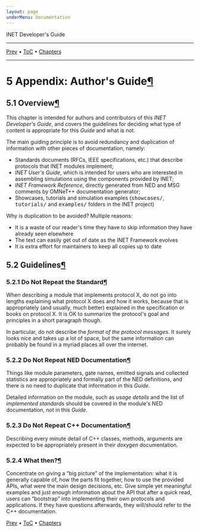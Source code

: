 ```yaml
---
layout: page
underMenu: Documentation
---
```




<div>INET Developer's Guide<hr width='100%'></div>
<div class='oppnavbar'><a href="chap4.html">Prev</a> &#8226; <a href="toc.html#toc_5">ToC</a> &#8226; <a href="index.html">Chapters</a></div><hr class='pgbr'><h1><a name="cha:authors-guide"></a>5 Appendix: Author's Guide<a class="headerlink" href="#cha:authors-guide" title="Permalink to this headline">&para;</a></h1>

<p>
<h2><a name="sec:authorsguide:overview"></a>5.1 Overview<a class="headerlink" href="#sec:authorsguide:overview" title="Permalink to this headline">&para;</a></h2>

<p>This chapter is intended for authors and contributors of this 
<i>INET Developer's Guide</i>, and covers the guidelines for deciding
what type of content is appropriate for this <i>Guide</i> and 
what is not.

<p>The main guiding principle is to avoid redundancy and duplication
of information with other pieces of documentation, namely:

<p><ul>
  <li> Standards documents (RFCs, IEEE specifications, etc.) that
    describe protocols that INET modules implement;</li>
  <li> <i>INET User's Guide</i>, which is intended for users who
    are interested in assembling simulations using the components
    provided by INET;</li>
  <li> <i>INET Framework Reference</i>, directly generated from 
    NED and MSG comments by OMNeT++ documentation generator;</li>
  <li> Showcases, tutorials and simulation examples (<tt>showcases/</tt>,
    <tt>tutorials/</tt> and <tt>examples/</tt> folders in the INET project)</li>
</ul>

<p>Why is duplication to be avoided? Multiple reasons:

<p><ul>
  <li> It is a waste of our reader's time they have to skip information
     they have already seen elsewhere</li>
  <li> The text can easily get out of date as the INET Framework evolves</li>
  <li> It is extra effort for maintainers to keep all copies up to date</li>  
</ul>

<p>
<h2><a name="sec:authorsguide:guidelines"></a>5.2 Guidelines<a class="headerlink" href="#sec:authorsguide:guidelines" title="Permalink to this headline">&para;</a></h2>

<p><h3><a name="sec:authorsguide:do-not-repeat-standard"></a>5.2.1 Do Not Repeat the Standard<a class="headerlink" href="#sec:authorsguide:do-not-repeat-standard" title="Permalink to this headline">&para;</a></h3>

<p>When describing a module that implements protocol X, do not go
into lengths explaining what protocol X does and how it works,
because that is appropriately (and usually, much better) explained 
in the specification or books on protocol X. It is OK to summarize
the protocol's goal and principles in a short paragraph though.

<p>In particular, do not describe the <i>format of the protocol messages</i>.
It surely looks nice and takes up a lot of space, but the same information
can probably be found in a myriad places all over the internet.

<p><h3><a name="sec:authorsguide:do-not-repeat-neddoc"></a>5.2.2 Do Not Repeat NED Documentation<a class="headerlink" href="#sec:authorsguide:do-not-repeat-neddoc" title="Permalink to this headline">&para;</a></h3>

<p>Things like module parameters, gate names, emitted signals and collected 
statistics are appropriately and formally part of the NED definitions,
and there is no need to duplicate that information in this <i>Guide</i>.

<p>Detailed information on the module, such as <i>usage details</i> and the 
list of <i>implemented standards</i> should be covered in the module's 
NED documentation, not in this <i>Guide</i>.

<p><h3><a name="sec:authorsguide:do-not-repeat-cpp"></a>5.2.3 Do Not Repeat C++ Documentation<a class="headerlink" href="#sec:authorsguide:do-not-repeat-cpp" title="Permalink to this headline">&para;</a></h3>

<p>Describing every minute detail of C++ classes, methods, arguments are
expected to be appropriately present in their <i>doxygen</i>
documentation.

<p><h3><a name="sec:authorsguide:what-then"></a>5.2.4 What then?<a class="headerlink" href="#sec:authorsguide:what-then" title="Permalink to this headline">&para;</a></h3>

<p>Concentrate on giving a &#8220;big picture&#8221; of the implementation: what it is
generally capable of, how the parts fit together, how to use the provided APIs,
what were the main design decisions, etc. Give simple yet meaningful examples
and just enough information about the API that after a quick read, users can
&#8220;bootstrap&#8221; into implementing their own protocols and applications. If they
have questions afterwards, they will/should refer to the C++ documentation.

<p>
<div class='oppnavbar'><a href="chap4.html">Prev</a> &#8226; <a href="toc.html#toc_5">ToC</a> &#8226; <a href="index.html">Chapters</a></div>
